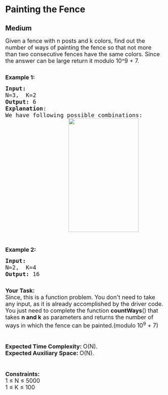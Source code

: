 # Painting the Fence
## Medium
<div class="problems_problem_content__Xm_eO"><p><span style="font-size:18px">Given a fence with n posts and k colors, find out the number of ways of painting the fence so that not more than two consecutive fences have the same colors</span><span style="font-size:18px">. Since the answer can be large return it modulo 10^9 + 7.</span></p>

<p><br>
<span style="font-size:18px"><strong>Example 1:</strong></span></p>

<pre><span style="font-size:18px"><strong>Input:
</strong>N=3,  K=2 
<strong>Output:</strong> 6
<strong>Explanation</strong>: 
We have following possible combinations:
</span><span style="font-size:18px"><a href="http://cdncontribute.geeksforgeeks.org/wp-content/uploads/paintFence.png"><img alt="" src="http://cdncontribute.geeksforgeeks.org/wp-content/uploads/paintFence.png" style="height:358px; margin-left:200px; margin-right:200px; width:221px"></a></span></pre>

<p>&nbsp;</p>

<p><span style="font-size:18px"><strong>Example 2:</strong></span></p>

<pre><span style="font-size:18px"><strong>Input:
</strong>N=2,  K=4
<strong>Output:</strong> 16</span>
</pre>

<p><br>
<span style="font-size:18px"><strong>Your Task:</strong><br>
Since, this is a function problem. You don't need to take any input, as it is already accomplished by the driver code. You just need to complete the function <strong>countWays</strong>() that takes <strong>n and k</strong> as parameters and returns the number of ways in which the fence&nbsp;can be painted.(modulo 10<sup>9</sup> + 7)</span></p>

<p>&nbsp;</p>

<p><span style="font-size:18px"><strong>Expected Time Complexity: </strong>O(N).<br>
<strong>Expected Auxiliary Space:&nbsp;</strong>O(N).</span></p>

<p>&nbsp;</p>

<p><span style="font-size:18px"><strong>Constraints:</strong><br>
1 ≤ N ≤ 5000<br>
1 ≤ K&nbsp;≤ 100</span></p>

<p>&nbsp;</p>
</div>
